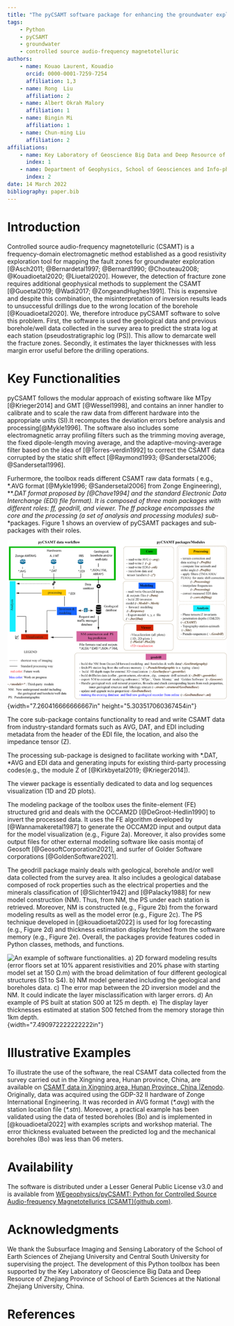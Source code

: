 ```yaml
---
title: "The pyCSAMT software package for enhancing the groundwater exploration technique using controlled source audio-frequency magnetotelluric data"
tags:
	- Python
	- pyCSAMT
	- groundwater 
	- controlled source audio-frequency magnetotelluric 
authors:
	- name: Kouao Laurent, Kouadio
	  orcid: 0000-0001-7259-7254
	  affiliation: 1,3
	- name: Rong  Liu
	  affiliation: 2
	- name: Albert Okrah Malory
	  affiliation: 1
	- name: Bingin Mi
	  affiliation: 1
	- name: Chun-ming Liu
	  affiliation: 2
affiliations:
	- name: Key Laboratory of Geoscience Big Data and Deep Resource of Zhejiang Province, School of Earth Sciences, Zhejiang University, China.
	  index: 1
	- name: Department of Geophysics, School of Geosciences and Info-physics, Central South University, China.
	  index: 2
date: 14 March 2022
bibliography: paper.bib
---
```



# Introduction 

Controlled source audio-frequency magnetotelluric (CSAMT) is a frequency-domain electromagnetic method established as a 
good resistivity exploration tool for mapping the fault zones for groundwater exploration [@Asch2011; @Bernardetal1997; @Bernard1990; @Chouteau2008; @Kouadioetal2020; @Liuetal2020]. 
However, the detection of fracture zone requires additional geophysical methods to supplement the CSAMT [@Guoetal2019; @Wadi2017; @ZongeandHughes1991].
 This is expensive and despite this combination, the misinterpretation of inversion results leads to unsuccessful drillings due to the wrong location of the borehole [@Kouadioetal2020].
 We, therefore introduce pyCSAMT software to solve this problem. First, the software is used the geological data and previous borehole/well data collected in the survey area to predict the strata log at each station (pseudostratigraphic log (PS)).
 This allow to demarcate well the fracture zones. Secondly, it estimates the layer thicknesses with less margin error useful before the drilling operations.


#  Key Functionalities 

pyCSAMT follows the modular approach of existing software like MTpy [@Krieger2014] and GMT [@Wessel1998], and contains an inner handler to calibrate and to scale the raw data
from different hardware into the appropriate units (SI).It recomputes the deviation errors before analysis and processing[@Mykle1996]. The software also includes some electromagnetic array
profiling filters such as the trimming moving average, the fixed dipole-length moving average, and the adaptive-moving-average filter
based on the idea of [@Torres-verdìn1992] to correct the CSAMT data corrupted by the static shift effect [@Raymond1993; @Sandersetal2006; @Sandersetal1996].

Furhermore, the toolbox reads different CSAMT raw data formats ( e.g., \*.AVG format [@Mykle1996; @Sandersetal2006] from Zonge Engineering), \**.*DAT format proposed by [@Chave1994] and
the standard Electronic Data Interchange (EDI) file format). It is composed of three main packages with different roles: *ff*, *geodrill*, and *viewer*. The *ff* package encompasses the *core* and the
*processing* (a set of *analysis* and *processing* modules) sub*-*packages. Figure 1 shows an overview of pyCSAMT packages and sub-packages with their roles.

![pyCSAMT packages structures and the keys modules. The colors in the workflow diagram represent which parts of the software are used in each step. For example, the modules in the geodrill packages are usedfor NM construction and PS prediction ](paper_figures/pycsamt_workflow_and_packages.png){width="7.260416666666667in" height="5.303517060367454in"}


The core sub-package contains functionality to read and write CSAMT data from industry-standard formats such as AVG, DAT, and EDI including metadata from the header of the EDI file, the location, and also the impedance tensor (Z).

The processing sub-package is designed to facilitate working with \*.DAT, \*AVG and EDI data and generating inputs for existing third-party processing codes(e.g., the module Z of [@Kirkbyetal2019; @Krieger2014]).

The viewer package is essentially dedicated to data and log sequences visualization (1D and 2D plots).

The modeling package of the toolbox uses the finite-element (FE) structured grid and deals with the OCCAM2D [@DeGroot-Hedlin1990] to invert the processed data. It uses the FE algorithm
developed by [@Wannamakeretal1987] to generate the OCCAM2D input and output data for the model visualization (e.g., Figure 2a). Moreover, it also provides some output files for other external modeling software like
oasis montaj of Geosoft [@GeosoftCorporation2021], and surfer of Golder Software corporations [@GoldenSoftware2021].

The geodrill package mainly deals with geological, borehole and/or well data collected from the survey area.  It also includes a geological database composed of rock properties such as the electrical properties and the minerals classification 
of [@Slichter1942] and [@Palacky1988] for new model construction (NM). Thus, from NM, the PS under each station is retrieved.  Moreover, NM is constructed (e.g., Figure 2b) from the forward modeling results as well as the model error (e.g., Figure 2c). The  PS technique developed in  [@kouadioetal2022] 
is used for log forecasting (e.g., Figure 2d) and thickness estimation display fetched from the software memory (e.g., Figure 2e). Overall, the packages provide features coded in Python classes, methods, and functions.

![An example of software functionalities. a) 2D forward modeling results (error floors set at 10% apparent resistivities and 20% phase with starting model set at 150 Ω.m) with the broad delimitation of four different geological structures (S1 to S4). b) NM model generated
including the geological and boreholes data. c) The error map between the 2D inversion model and the NM. It could indicate the layer misclassification with larger errors. d) An example of PS built at station S00 at 125 m depth. e) The display layer thicknesses estimated at station S00 fetched from the memory storage thin 1km depth.](paper_figures/NMpseudostratigraphic_log_at_125_m_depth.png){width="7.490972222222222in"}


# Illustrative Examples

To illustrate the use of the software, the real CSAMT data collected from the survey carried out in the Xingning area, Hunan province, China, are available on [CSAMT data in Xingning area, Hunan Province, China \|Zenodo](https://zenodo.org/record/5533467#.YVK6mnzithF). Originally,
data was acquired using the GDP-32 II hardware of Zonge International Engineering. It was recorded in AVG format (*\*.avg*) with the station location file (*\*.stn*). Moreover, a practical example has been
validated using the data of tested boreholes (Bo) and is implemented in [@kouadioetal2022] with examples scripts and workshop material. The error thickness evaluated between the predicted log and the mechanical boreholes (Bo) was less than 06 meters.


# Availability

The software is distributed under a Lesser General Public License v3.0 and is available from [WEgeophysics/pyCSAMT: Python for Controlled Source Audio-frequency Magnetotellurics (CSAMT)(github.com)](https://github.com/WEgeophysics/pyCSAMT).

# Acknowledgments 

We thank the Subsurface Imaging and Sensing Laboratory of the School of Earth Sciences of Zhejiang University and Central South University for supervising the project. The development of this Python toolbox has been
supported by the Key Laboratory of Geoscience Big Data and Deep Resource of Zhejiang Province of School of Earth Sciences at the National Zhejiang University, China.

# References 


